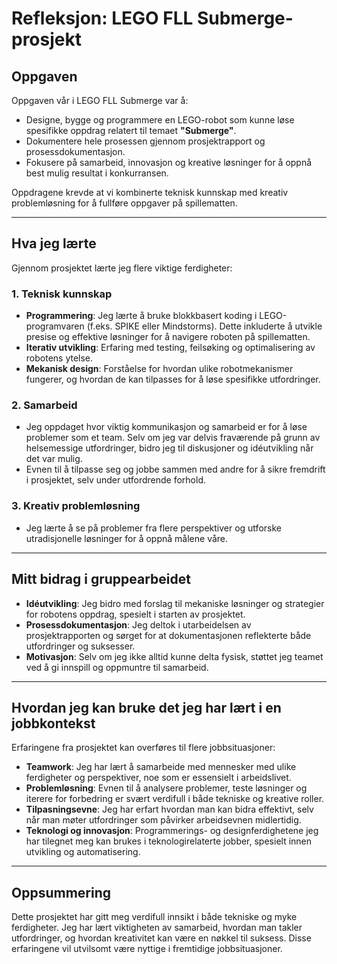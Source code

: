 # Refleksjon: LEGO FLL Submerge-prosjekt

## Oppgaven
Oppgaven vår i LEGO FLL Submerge var å:
- Designe, bygge og programmere en LEGO-robot som kunne løse spesifikke oppdrag relatert til temaet **"Submerge"**.
- Dokumentere hele prosessen gjennom prosjektrapport og prosessdokumentasjon.
- Fokusere på samarbeid, innovasjon og kreative løsninger for å oppnå best mulig resultat i konkurransen.

Oppdragene krevde at vi kombinerte teknisk kunnskap med kreativ problemløsning for å fullføre oppgaver på spillematten.

---

## Hva jeg lærte
Gjennom prosjektet lærte jeg flere viktige ferdigheter:

### 1. Teknisk kunnskap
- **Programmering**: Jeg lærte å bruke blokkbasert koding i LEGO-programvaren (f.eks. SPIKE eller Mindstorms). Dette inkluderte å utvikle presise og effektive løsninger for å navigere roboten på spillematten.
- **Iterativ utvikling**: Erfaring med testing, feilsøking og optimalisering av robotens ytelse.
- **Mekanisk design**: Forståelse for hvordan ulike robotmekanismer fungerer, og hvordan de kan tilpasses for å løse spesifikke utfordringer.

### 2. Samarbeid
- Jeg oppdaget hvor viktig kommunikasjon og samarbeid er for å løse problemer som et team. Selv om jeg var delvis fraværende på grunn av helsemessige utfordringer, bidro jeg til diskusjoner og idéutvikling når det var mulig.
- Evnen til å tilpasse seg og jobbe sammen med andre for å sikre fremdrift i prosjektet, selv under utfordrende forhold.

### 3. Kreativ problemløsning
- Jeg lærte å se på problemer fra flere perspektiver og utforske utradisjonelle løsninger for å oppnå målene våre.

---

## Mitt bidrag i gruppearbeidet
- **Idéutvikling**: Jeg bidro med forslag til mekaniske løsninger og strategier for robotens oppdrag, spesielt i starten av prosjektet.
- **Prosessdokumentasjon**: Jeg deltok i utarbeidelsen av prosjektrapporten og sørget for at dokumentasjonen reflekterte både utfordringer og suksesser.
- **Motivasjon**: Selv om jeg ikke alltid kunne delta fysisk, støttet jeg teamet ved å gi innspill og oppmuntre til samarbeid.

---

## Hvordan jeg kan bruke det jeg har lært i en jobbkontekst
Erfaringene fra prosjektet kan overføres til flere jobbsituasjoner:
- **Teamwork**: Jeg har lært å samarbeide med mennesker med ulike ferdigheter og perspektiver, noe som er essensielt i arbeidslivet.
- **Problemløsning**: Evnen til å analysere problemer, teste løsninger og iterere for forbedring er svært verdifull i både tekniske og kreative roller.
- **Tilpasningsevne**: Jeg har erfart hvordan man kan bidra effektivt, selv når man møter utfordringer som påvirker arbeidsevnen midlertidig.
- **Teknologi og innovasjon**: Programmerings- og designferdighetene jeg har tilegnet meg kan brukes i teknologirelaterte jobber, spesielt innen utvikling og automatisering.

---

## Oppsummering
Dette prosjektet har gitt meg verdifull innsikt i både tekniske og myke ferdigheter. Jeg har lært viktigheten av samarbeid, hvordan man takler utfordringer, og hvordan kreativitet kan være en nøkkel til suksess. Disse erfaringene vil utvilsomt være nyttige i fremtidige jobbsituasjoner.

